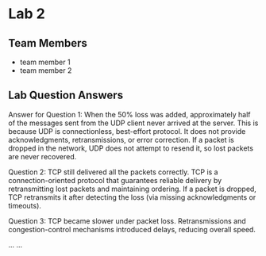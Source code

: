 # Lab 2

## Team Members
- team member 1
- team member 2

## Lab Question Answers

Answer for Question 1: 
When the 50% loss was added, approximately half of the messages sent from the UDP client never arrived at the server. This is because UDP is connectionless, best-effort protocol. It does not provide acknowledgments, retransmissions, or error correction. If a packet is dropped in the network, UDP does not attempt to resend it, so lost packets are never recovered.

Question 2:
TCP still delivered all the packets correctly. TCP is a connection-oriented protocol that guarantees reliable delivery by retransmitting lost packets and maintaining ordering. If a packet is dropped, TCP retransmits it after detecting the loss (via missing acknowledgments or timeouts).

Question 3:
TCP became slower under packet loss. Retransmissions and congestion-control mechanisms introduced delays, reducing overall speed.

...
...